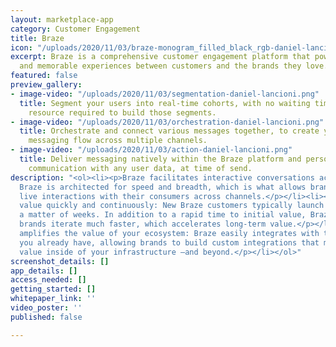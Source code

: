 ```yaml
---
layout: marketplace-app
category: Customer Engagement
title: Braze
icon: "/uploads/2020/11/03/braze-monogram_filled_black_rgb-daniel-lancioni.png"
excerpt: Braze is a comprehensive customer engagement platform that powers relevant
  and memorable experiences between customers and the brands they love.
featured: false
preview_gallery:
- image-video: "/uploads/2020/11/03/segmentation-daniel-lancioni.png"
  title: Segment your users into real-time cohorts, with no waiting times or engineering
    resource required to build those segments.
- image-video: "/uploads/2020/11/03/orchestration-daniel-lancioni.png"
  title: Orchestrate and connect various messages together, to create your perfect
    messaging flow across multiple channels.
- image-video: "/uploads/2020/11/03/action-daniel-lancioni.png"
  title: Deliver messaging natively within the Braze platform and personalise your
    communication with any user data, at time of send.
description: "<ol><li><p>Braze facilitates interactive conversations across channels:
  Braze is architected for speed and breadth, which is what allows brands to have
  live interactions with their consumers across channels.</p></li><li><p>Braze delivers
  value quickly and continuously: New Braze customers typically launch campaigns in
  a matter of weeks. In addition to a rapid time to initial value, Braze also helps
  brands iterate much faster, which accelerates long-term value.</p></li><li><p>Braze
  amplifies the value of your ecosystem: Braze easily integrates with the technology
  you already have, allowing brands to build custom integrations that multiply its
  value inside of your infrastructure –and beyond.</p></li></ol>"
screenshot_details: []
app_details: []
access_needed: []
getting_started: []
whitepaper_link: ''
video_poster: ''
published: false

---
```

